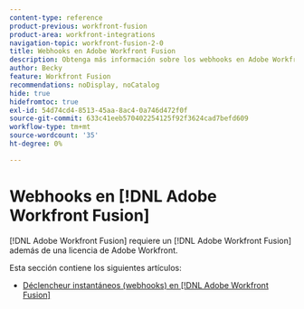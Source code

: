 ```yaml
---
content-type: reference
product-previous: workfront-fusion
product-area: workfront-integrations
navigation-topic: workfront-fusion-2-0
title: Webhooks en Adobe Workfront Fusion
description: Obtenga más información sobre los webhooks en Adobe Workfront Fusion
author: Becky
feature: Workfront Fusion
recommendations: noDisplay, noCatalog
hide: true
hidefromtoc: true
exl-id: 54d74cd4-8513-45aa-8ac4-0a746d472f0f
source-git-commit: 633c41eeb570402254125f92f3624cad7befd609
workflow-type: tm+mt
source-wordcount: '35'
ht-degree: 0%

---
```


# Webhooks en [!DNL Adobe Workfront Fusion]

[!DNL Adobe Workfront Fusion] requiere un [!DNL Adobe Workfront Fusion] además de una licencia de Adobe Workfront.

Esta sección contiene los siguientes artículos:

* [Déclencheur instantáneos (webhooks) en [!DNL Adobe Workfront Fusion]](../../workfront-fusion/webhooks/instant-triggers-webhooks.md)
